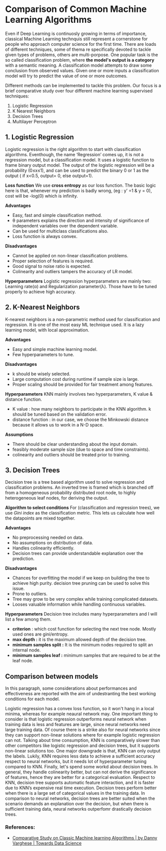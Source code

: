 ﻿# **Comparison of  Common Machine Learning Algorithms**

Even if Deep Learning is continuosly growing in terms of importance, classical Machine Learning technquis still represent a cornerstone for people who approach computer science for the first time. There are loads of different techniques, some of thema re specifically devoted to tackle given types of problems, others are multi-porpose.
One popular task is the so called classification problem, where **the model's output is a category** with a  semantic meaning. A classification model attempts to draw some conclusion from observed values. Given one or more inputs a classification model will try to predict the value of one or more outcomes.

Different methods can be implemented to tackle this problem. Our focus is a brief comparative study over four different machine learning supervised techniques:
1. Logistic Regression
2. K Nearest Neighbors
3. Decision Trees
4. Multilayer Perceptron

## 1. Logistic Regression

Logistic regression is the right algorithm to start with classification algorithms. Eventhough, the name ‘Regression’ comes up, it is not a regression model, but a classification model. It uses a logistic function to frame binary output model. The output of the logistic regression will be a probability (0≤x≤1), and can be used to predict the binary 0 or 1 as the output ( if x<0.5, output= 0, else output=1).

**Loss function**
We use **cross entropy** as our loss function. The basic logic here is that, whenever my prediction is badly wrong, (eg : y’ =1 & y = 0), cost will be -log(0) which is infinity.

**Advantages**
-   Easy, fast and simple classification method.
-   θ parameters explains the direction and intensity of significance of independent variables over the dependent variable.
-   Can be used for multiclass classifications also.
-   Loss function is always convex.

**Disadvantages**
-   Cannot be applied on non-linear classification problems.
-   Proper selection of features is required.
-   Good signal to noise ratio is expected.
-   Colinearity and outliers tampers the accuracy of LR model.

 **Hyperparameters**
Logistic regression hyperparameters are mainly two: Learning rate(α) and Regularization parameter(λ). Those have to be tuned properly to achieve high accuracy.

## 2. K-Nearest Neighbors

K-nearest neighbors is a non-parametric method used for classification and regression. It is one of the most easy ML technique used. It is a lazy learning model, with local approximation.

**Advantages**
-   Easy and simple machine learning model.
-   Few hyperparameters to tune.

 **Disadvantages**
-   k should be wisely selected.
-   Large computation cost during runtime if sample size is large.
-   Proper scaling should be provided for fair treatment among features.

**Hyperparameters**
KNN mainly involves two hyperparameters, K value & distance function.
-   K value : how many neighbors to participate in the KNN algorithm. k should be tuned based on the validation error.
-   distance function : in our case, we choose the Minkowski distance because it allows us to work in a N-D space.

**Assumptions**
-   There should be clear understanding about the input domain.
-   feasibly moderate sample size (due to space and time constraints).
-   colinearity and outliers should be treated prior to training.

## 3. Decision Trees

Decision tree is a tree based algorithm used to solve regression and classification problems. An inverted tree is framed which is branched off from a homogeneous probability distributed root node, to highly heterogeneous leaf nodes, for deriving the output.

**Algorithm to select conditions**
For (classification and regression trees), we use *Gini index* as the classification metric. This lets us calculate how well the datapoints are mixed together.

**Advantages**
-   No preprocessing needed on data.
-   No assumptions on distribution of data.
-   Handles colinearity efficiently.
-   Decision trees can provide understandable explanation over the prediction.

**Disadvantages**
-   Chances for overfitting the model if we keep on building the tree to achieve high purity. decision tree pruning can be used to solve this issue.
-   Prone to outliers.
-   Tree may grow to be very complex while training complicated datasets.
-   Looses valuable information while handling continuous variables.

**Hyperparameters**
Decision tree includes many hyperparameters and I will list a few among them.

-   **criterion** : which cost function for selecting the next tree node. Mostly used ones are gini/entropy.
-   **max depth :** it is the maximum allowed depth of the decision tree.
-   **minimum samples split :** It is the minimum nodes required to split an internal node.
-   **minimum samples leaf :** minimum samples that are required to be at the leaf node.


## Comparison between models
In this paragraph, some considerations about performances and effectiveness are reported with the aim of undestranting the best working conditions for each model.

Logistic regression has a convex loss function, so it won't hang in a local minima, whereas for example neaural network may. One important thing to consider is that logistic regression outperforms neural network when training data is less and features are large, since neural networks need large training data. Of course there is a strike also for neural networks since they can support non-linear solutions where for example logistic regression can not. 
Talking about time consumption, KNN is comparatively slower than other competitors like logistic regression and decision trees, but it supports non-linear solutions too. One major downgrade is that, KNN can only output the labels. Lukily, KNN requires less data to achieve a sufficient accuracy respect to neural networks, but it needs lot of hyperparameter tuning compared to KNN.
Finally, let's spend some workd about decision trees. In general, they handle colinearity better, but can not derive the significance of features, hence they are better for a categorical evaluation. Respect to KNN, decision tree supports automatic feature interaction, and it is faster due to KNN’s expensive real time execution. Decision trees perform better when there is a large set of categorical values in the training data. In comparison to neural networks, decision trees are better suited when the scenario demands an explanation over the decision, but when there is sufficient training data, neural networks outperfomr drastically decision trees.

### References:
- [Comparative Study on Classic Machine learning Algorithms | by Danny Varghese | Towards Data Science](https://towardsdatascience.com/comparative-study-on-classic-machine-learning-algorithms-24f9ff6ab222)
